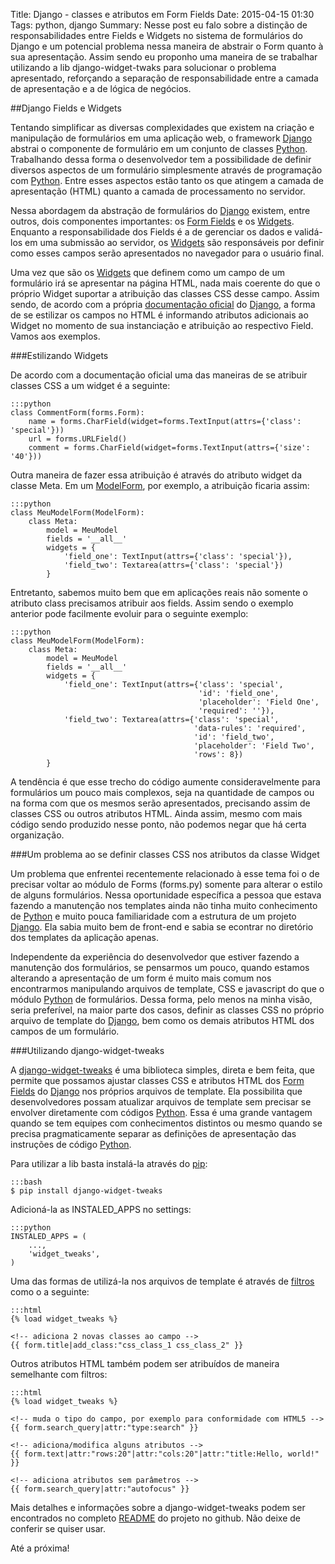 Title: Django - classes e atributos em Form Fields
Date: 2015-04-15 01:30
Tags: python, django
Summary: Nesse post eu falo sobre a distinção de responsabilidades entre Fields e Widgets no sistema de formulários do Django e um potencial problema nessa maneira de abstrair o Form quanto à sua apresentação. Assim sendo eu proponho uma maneira de se trabalhar utilizando a lib django-widget-twaks para solucionar o problema apresentado, reforçando a separação de responsabilidade entre a camada de apresentação e a de lógica de negócios.

##Django Fields e Widgets

Tentando simplificar as diversas complexidades que existem na criação e
manipulação de formulários em uma aplicação web, o framework [Django] abstrai o
componente de formulário em um conjunto de classes [Python]. Trabalhando dessa
forma o desenvolvedor tem a possibilidade de definir diversos aspectos de um
formulário simplesmente através de programação com [Python]. Entre esses
aspectos estão tanto os que atingem a camada de apresentação (HTML) quanto a
camada de processamento no servidor.

Nessa abordagem da abstração de formulários do [Django] existem, entre outros,
dois componentes importantes: os [Form Fields] e os [Widgets]. Enquanto a
responsabilidade dos Fields é a de gerenciar os dados e validá-los em uma
submissão ao servidor, os [Widgets] são responsáveis por definir como esses
campos serão apresentados no navegador para o usuário final.

Uma vez que são os [Widgets] que definem como um campo de um formulário irá se
apresentar na página HTML, nada mais coerente do que o próprio Widget suportar a
atribuição das classes CSS desse campo. Assim sendo, de acordo com a própria
[documentação oficial] do [Django], a forma de se estilizar os campos no HTML é
informando atributos adicionais ao Widget no momento de sua instanciação e
atribuição ao respectivo Field. Vamos aos exemplos.

###Estilizando Widgets

De acordo com a documentação oficial uma das maneiras de se atribuir classes CSS
a um widget é a seguinte:

    :::python
    class CommentForm(forms.Form):
        name = forms.CharField(widget=forms.TextInput(attrs={'class': 'special'}))
        url = forms.URLField()
        comment = forms.CharField(widget=forms.TextInput(attrs={'size': '40'}))

Outra maneira de fazer essa atribuição é através do atributo widget da classe
Meta. Em um [ModelForm], por exemplo, a atribuição ficaria assim:

    :::python
    class MeuModelForm(ModelForm):
        class Meta:
            model = MeuModel
            fields = '__all__'
            widgets = {
                'field_one': TextInput(attrs={'class': 'special'}),
                'field_two': Textarea(attrs={'class': 'special'})
            }

Entretanto, sabemos muito bem que em aplicações reais não somente o atributo
class precisamos atribuir aos fields. Assim sendo o exemplo anterior pode
facilmente evoluir para o seguinte exemplo:

    :::python
    class MeuModelForm(ModelForm):
        class Meta:
            model = MeuModel
            fields = '__all__'
            widgets = {
                'field_one': TextInput(attrs={'class': 'special',
                                              'id': 'field_one',
                                              'placeholder': 'Field One',
                                              'required': ''}),
                'field_two': Textarea(attrs={'class': 'special',
                                             'data-rules': 'required',
                                             'id': 'field_two',
                                             'placeholder': 'Field Two',
                                             'rows': 8})
            }

A tendência é que esse trecho do código aumente consideravelmente para
formulários um pouco mais complexos, seja na quantidade de campos ou na forma
com que os mesmos serão apresentados, precisando assim de classes CSS ou outros
atributos HTML. Ainda assim, mesmo com mais código sendo produzido nesse ponto,
não podemos negar que há certa organização.

###Um problema ao se definir classes CSS nos atributos da classe Widget

Um problema que enfrentei recentemente relacionado à esse tema foi o de precisar
voltar ao módulo de Forms (forms.py) somente para alterar o estilo de alguns
formulários. Nessa oportunidade específica a pessoa que estava fazendo a
manutenção nos templates ainda não tinha muito conhecimento de [Python] e muito
pouca familiaridade com a estrutura de um projeto [Django]. Ela sabia muito bem
de front-end e sabia se econtrar no diretório dos templates da aplicação apenas.

Independente da experiência do desenvolvedor que estiver fazendo a manutenção
dos formulários, se pensarmos um pouco, quando estamos alterando a apresentação
de um form é muito mais comum nos encontrarmos manipulando arquivos de template,
CSS e javascript do que o módulo [Python] de formulários. Dessa forma, pelo
menos na minha visão, seria preferível, na maior parte dos casos, definir as
classes CSS no próprio arquivo de template do [Django], bem como os demais
atributos HTML dos campos de um formulário.

###Utilizando django-widget-tweaks

A [django-widget-tweaks] é uma biblioteca simples, direta e bem feita, que
permite que possamos ajustar classes CSS e atributos HTML dos [Form Fields] do
[Django] nos próprios arquivos de template. Ela possibilita que desenvolvedores
possam atualizar arquivos de template sem precisar se envolver diretamente com
códigos [Python]. Essa é uma grande vantagem quando se tem equipes com
conhecimentos distintos ou mesmo quando se precisa pragmaticamente separar as
definições de apresentação das instruções de código [Python].

Para utilizar a lib basta instalá-la através do [pip]:

    :::bash
    $ pip install django-widget-tweaks

Adicioná-la as INSTALED_APPS no settings:

    :::python
    INSTALED_APPS = (
        ...,
        'widget_tweaks',
    )

Uma das formas de utilizá-la nos arquivos de template é através de [filtros]
como o a seguinte:

    :::html
    {% load widget_tweaks %}

    <!-- adiciona 2 novas classes ao campo -->
    {{ form.title|add_class:"css_class_1 css_class_2" }}

Outros atributos HTML também podem ser atribuídos de maneira semelhante com
filtros:

    :::html
    {% load widget_tweaks %}

    <!-- muda o tipo do campo, por exemplo para conformidade com HTML5 -->
    {{ form.search_query|attr:"type:search" }}

    <!-- adiciona/modifica alguns atributos -->
    {{ form.text|attr:"rows:20"|attr:"cols:20"|attr:"title:Hello, world!" }}

    <!-- adiciona atributos sem parâmetros -->
    {{ form.search_query|attr:"autofocus" }}

Mais detalhes e informações sobre a django-widget-tweaks podem ser encontrados
no completo [README] do projeto no github. Não deixe de conferir se quiser usar.

Até a próxima!


[Django]:http://djangoproject.com
[Python]:http://python.org
[Form Fields]:http://docs.djangoproject.com/en/1.8/ref/forms/fields/
[Widgets]:https://docs.djangoproject.com/en/1.8/ref/forms/widgets/
[documentação oficial]:https://docs.djangoproject.com/en/1.8/ref/forms/widgets/#styling-widget-instances
[README]:https://docs.djangoproject.com/en/1.8/ref/forms/widgets/#styling-widget-instances
[ModelForm]:https://docs.djangoproject.com/en/1.8/topics/forms/modelforms/
[django-widget-tweaks]:https://github.com/kmike/django-widget-tweaks
[pip]:http://caiocarrara.com.br/virtualenv-instalacao-e-utilizacao.html
[filtros]:https://docs.djangoproject.com/en/1.8/howto/custom-template-tags/#writing-custom-template-filters
